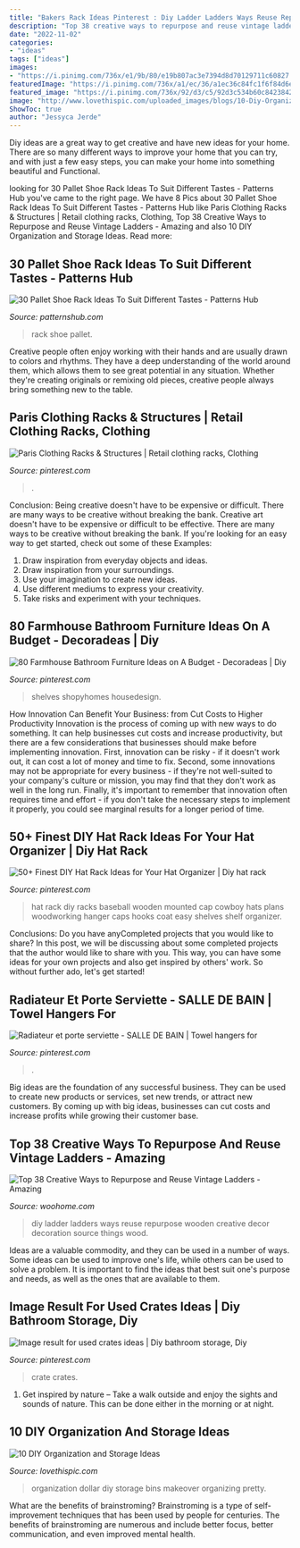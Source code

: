 ```yaml
---
title: "Bakers Rack Ideas Pinterest : Diy Ladder Ladders Ways Reuse Repurpose Wooden Creative Decor Decoration Source Things Wood"
description: "Top 38 creative ways to repurpose and reuse vintage ladders"
date: "2022-11-02"
categories:
- "ideas"
tags: ["ideas"]
images:
- "https://i.pinimg.com/736x/e1/9b/80/e19b807ac3e7394d8d70129711c60827.jpg"
featuredImage: "https://i.pinimg.com/736x/a1/ec/36/a1ec36c84fc1f6f84d6e9c25e4eb4c19.jpg"
featured_image: "https://i.pinimg.com/736x/92/d3/c5/92d3c534b60c8423842cfda52fb169aa.jpg"
image: "http://www.lovethispic.com/uploaded_images/blogs/10-Diy-Organization-And-Storage-Ideas-148-4.jpg"
ShowToc: true
author: "Jessyca Jerde"
---
```



Diy ideas are a great way to get creative and have new ideas for your home. There are so many different ways to improve your home that you can try, and with just a few easy steps, you can make your home into something beautiful and Functional.

	

		
looking for 30 Pallet Shoe Rack Ideas To Suit Different Tastes - Patterns Hub you've came to the right page. We have 8 Pics about 30 Pallet Shoe Rack Ideas To Suit Different Tastes - Patterns Hub like Paris Clothing Racks &amp; Structures | Retail clothing racks, Clothing, Top 38 Creative Ways to Repurpose and Reuse Vintage Ladders - Amazing and also 10 DIY Organization and Storage Ideas. Read more:
		
    
## 30 Pallet Shoe Rack Ideas To Suit Different Tastes - Patterns Hub

<img loading=lazy src="https://patternshub.com/wp-content/uploads/2016/11/Pallet-shoe-rack-wall.jpg" onerror="this.onerror=null;this.src='https://tse4.mm.bing.net/th?id=OIP.qxyuwPAL4PpCaahdN3EDbwHaJ3&amp;pid=15.1';" alt="30 Pallet Shoe Rack Ideas To Suit Different Tastes - Patterns Hub">

_Source: patternshub.com_

>rack shoe pallet. 

	

Creative people often enjoy working with their hands and are usually drawn to colors and rhythms. They have a deep understanding of the world around them, which allows them to see great potential in any situation. Whether they're creating originals or remixing old pieces, creative people always bring something new to the table.

    
## Paris Clothing Racks &amp; Structures | Retail Clothing Racks, Clothing

<img loading=lazy src="https://i.pinimg.com/736x/db/6a/aa/db6aaadde201f20688b81435f6446210.jpg" onerror="this.onerror=null;this.src='https://tse1.mm.bing.net/th?id=OIP.iwhmVace_1MTrfVNfgbVCAHaLH&amp;pid=15.1';" alt="Paris Clothing Racks &amp; Structures | Retail clothing racks, Clothing">

_Source: pinterest.com_

>. 

	

Conclusion: Being creative doesn't have to be expensive or difficult. There are many ways to be creative without breaking the bank.
Creative art doesn't have to be expensive or difficult to be effective. There are many ways to be creative without breaking the bank. If you're looking for an easy way to get started, check out some of these Examples: 
1. Draw inspiration from everyday objects and ideas.
2. Draw inspiration from your surroundings.
3. Use your imagination to create new ideas. 
4. Use different mediums to express your creativity.
5. Take risks and experiment with your techniques.

    
## 80 Farmhouse Bathroom Furniture Ideas On A Budget - Decoradeas | Diy

<img loading=lazy src="https://i.pinimg.com/736x/a1/ec/36/a1ec36c84fc1f6f84d6e9c25e4eb4c19.jpg" onerror="this.onerror=null;this.src='https://tse1.mm.bing.net/th?id=OIP.6VyfCtT6TLV2DzAE_DGBZQHaNK&amp;pid=15.1';" alt="80 Farmhouse Bathroom Furniture Ideas on A Budget - Decoradeas | Diy">

_Source: pinterest.com_

>shelves shopyhomes housedesign. 

	

How Innovation Can Benefit Your Business: from Cut Costs to Higher Productivity
Innovation is the process of coming up with new ways to do something. It can help businesses cut costs and increase productivity, but there are a few considerations that businesses should make before implementing innovation. First, innovation can be risky - if it doesn't work out, it can cost a lot of money and time to fix. Second, some innovations may not be appropriate for every business - if they're not well-suited to your company's culture or mission, you may find that they don't work as well in the long run. Finally, it's important to remember that innovation often requires time and effort - if you don't take the necessary steps to implement it properly, you could see marginal results for a longer period of time.

    
## 50+ Finest DIY Hat Rack Ideas For Your Hat Organizer | Diy Hat Rack

<img loading=lazy src="https://i.pinimg.com/736x/ea/dd/c8/eaddc815cc641177c04f051b238aea7e.jpg" onerror="this.onerror=null;this.src='https://tse4.mm.bing.net/th?id=OIP.pOhoxt4-9Iju_lfmWSH0SQHaJ3&amp;pid=15.1';" alt="50+ Finest DIY Hat Rack Ideas for Your Hat Organizer | Diy hat rack">

_Source: pinterest.com_

>hat rack diy racks baseball wooden mounted cap cowboy hats plans woodworking hanger caps hooks coat easy shelves shelf organizer. 

	

Conclusions: Do you have anyCompleted projects that you would like to share?
In this post, we will be discussing about some completed projects that the author would like to share with you. This way, you can have some ideas for your own projects and also get inspired by others' work. So without further ado, let's get started!

    
## Radiateur Et Porte Serviette - SALLE DE BAIN | Towel Hangers For

<img loading=lazy src="https://i.pinimg.com/736x/92/d3/c5/92d3c534b60c8423842cfda52fb169aa.jpg" onerror="this.onerror=null;this.src='https://tse1.mm.bing.net/th?id=OIP.GVrKqQjN5yrVRGtfwEHRdwHaLH&amp;pid=15.1';" alt="Radiateur et porte serviette - SALLE DE BAIN | Towel hangers for">

_Source: pinterest.com_

>. 

	

Big ideas are the foundation of any successful business. They can be used to create new products or services, set new trends, or attract new customers. By coming up with big ideas, businesses can cut costs and increase profits while growing their customer base.

    
## Top 38 Creative Ways To Repurpose And Reuse Vintage Ladders - Amazing

<img loading=lazy src="http://www.woohome.com/wp-content/uploads/2013/12/Diy-ways-to-reuse-an-old-ladder-29.jpg" onerror="this.onerror=null;this.src='https://tse4.mm.bing.net/th?id=OIP.R-OkMyO18Zikqe1CRxMSXAHaLM&amp;pid=15.1';" alt="Top 38 Creative Ways to Repurpose and Reuse Vintage Ladders - Amazing">

_Source: woohome.com_

>diy ladder ladders ways reuse repurpose wooden creative decor decoration source things wood. 

	

Ideas are a valuable commodity, and they can be used in a number of ways. Some ideas can be used to improve one's life, while others can be used to solve a problem. It is important to find the ideas that best suit one's purpose and needs, as well as the ones that are available to them.

    
## Image Result For Used Crates Ideas | Diy Bathroom Storage, Diy

<img loading=lazy src="https://i.pinimg.com/736x/e1/9b/80/e19b807ac3e7394d8d70129711c60827.jpg" onerror="this.onerror=null;this.src='https://tse3.mm.bing.net/th?id=OIP.OZUBTIwm7KOjryUta6KYqQHaLc&amp;pid=15.1';" alt="Image result for used crates ideas | Diy bathroom storage, Diy">

_Source: pinterest.com_

>crate crates. 

	

1. Get inspired by nature – Take a walk outside and enjoy the sights and sounds of nature. This can be done either in the morning or at night.

    
## 10 DIY Organization And Storage Ideas

<img loading=lazy src="http://www.lovethispic.com/uploaded_images/blogs/10-Diy-Organization-And-Storage-Ideas-148-4.jpg" onerror="this.onerror=null;this.src='https://tse2.mm.bing.net/th?id=OIP.pKLgdJdgR2h44En8ORXVtAHaLH&amp;pid=15.1';" alt="10 DIY Organization and Storage Ideas">

_Source: lovethispic.com_

>organization dollar diy storage bins makeover organizing pretty. 

	

What are the benefits of brainstroming?
Brainstroming is a type of self-improvement techniques that has been used by people for centuries. The benefits of brainstroming are numerous and include better focus, better communication, and even improved mental health.

